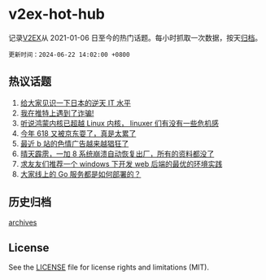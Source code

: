 # v2ex-hot-hub

 记录[V2EX](https://www.v2ex.com/)从 2021-01-06 日至今的热门话题。每小时抓取一次数据，按天[归档](archives)。

`更新时间：2024-06-22 14:02:00 +0800`

## 热议话题

1. [给大家见识一下日本的逆天 IT 水平](https://www.v2ex.com/t/1051598)
1. [我在推特上遇到了诈骗!](https://www.v2ex.com/t/1051542)
1. [听说鸿蒙内核已超越 Linux 内核， linuxer 们有没有一些危机感](https://www.v2ex.com/t/1051655)
1. [今年 618 又被京东耍了，真是太累了](https://www.v2ex.com/t/1051467)
1. [最近 b 站的色情广告越来越猖狂了](https://www.v2ex.com/t/1051527)
1. [晴天霹雳，一加 8 系统崩溃自动恢复出厂，所有的资料都没了](https://www.v2ex.com/t/1051604)
1. [求友友们推荐一个 windows 下开发 web 后端的最优的环境实践](https://www.v2ex.com/t/1051471)
1. [大家线上的 Go 服务都是如何部署的？](https://www.v2ex.com/t/1051562)

## 历史归档

[archives](archives)

## License

See the [LICENSE](LICENSE) file for license rights and limitations (MIT).
